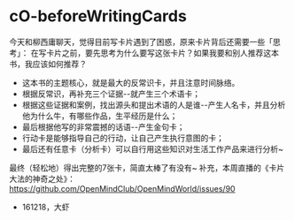 # cO-beforeWritingCards

今天和柳西庸聊天，觉得目前写卡片遇到了困惑，原来卡片背后还需要一些「思考」：
在写卡片之前，要先思考为什么要写这张卡片？如果我要和别人推荐这本书，我应该如何推荐？

- 这本书的主题核心，就是最大的反常识卡，并且注意时间脉络。
- 根据反常识，再补充三个证据--就产生三个术语卡；
- 根据这些证据和案例，找出源头和提出术语的人是谁--产生人名卡，并且分析他为什么牛，有哪些作品，生平经历是什么；
- 最后根据他写的非常震撼的话语--产生金句卡；
- 行动卡是能够指导自己的行动，让自己产生执行意图的卡；
- 最后还有任意卡（分析卡）可以自行用这些知识对生活工作产品来进行分析~

最终（轻松地）得出完整的7张卡，简直太棒了有没有~
补充，本周直播的《卡片大法的神奇之处》：https://github.com/OpenMindClub/OpenMindWorld/issues/90



- 161218，大虾

